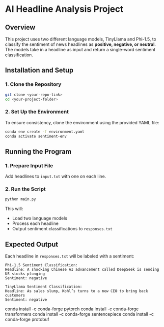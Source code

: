 # AI Headline Analysis Project

## Overview

This project uses two different language models, TinyLlama and Phi-1.5, to classify the sentiment of news headlines as **positive, negative, or neutral**. The models take in a headline as input and return a single-word sentiment classification.

## Installation and Setup

### 1. **Clone the Repository**

```sh
git clone <your-repo-link>
cd <your-project-folder>
```

### 2. **Set Up the Environment**

To ensure consistency, clone the environment using the provided YAML file:

```sh
conda env create -f environment.yaml
conda activate sentiment-env
```

## Running the Program

### 1. **Prepare Input File**

Add headlines to `input.txt` with one on each line.

### 2. **Run the Script**

```sh
python main.py
```

This will:

- Load two language models
- Process each headline
- Output sentiment classifications to `responses.txt`

## Expected Output

Each headline in `responses.txt` will be labeled with a sentiment:

```
Phi-1.5 Sentiment Classification:
Headline: A shocking Chinese AI advancement called DeepSeek is sending US stocks plunging
Sentiment: negative

TinyLlama Sentiment Classification:
Headline: As sales slump, Kohl’s turns to a new CEO to bring back customers
Sentiment: negative
```









conda install -c conda-forge pytorch
conda install -c conda-forge transformers
conda install -c conda-forge sentencepiece
conda install -c conda-forge protobuf
